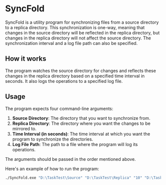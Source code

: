 # SyncFold

SyncFold is a utility program for synchronizing files from a source directory to a replica directory. This synchronization is one-way, meaning that changes in the source directory will be reflected in the replica directory, but changes in the replica directory will not affect the source directory. The synchronization interval and a log file path can also be specified.

## How it works

The program watches the source directory for changes and reflects these changes in the replica directory based on a specified time interval in seconds. It also logs the operations to a specified log file.

## Usage

The program expects four command-line arguments: 

1. **Source Directory**: The directory that you want to synchronize from.
2. **Replica Directory**: The directory where you want the changes to be mirrored to.
3. **Time Interval (in seconds)**: The time interval at which you want the program to synchronize the directories.
4. **Log File Path**: The path to a file where the program will log its operations.

The arguments should be passed in the order mentioned above.

Here's an example of how to run the program:

```sh
./SyncFold.exe "D:\TaskTest\Source" "D:\TaskTest\Replica" "10" "D:\TaskTest\LogFile.txt"
